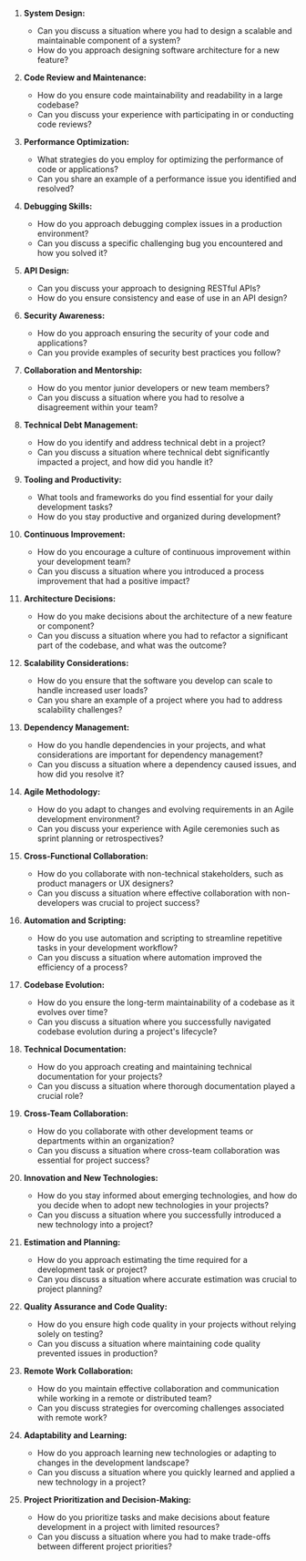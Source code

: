 1. **System Design:**
    - Can you discuss a situation where you had to design a scalable and maintainable component of a system?
    - How do you approach designing software architecture for a new feature?

2. **Code Review and Maintenance:**
    - How do you ensure code maintainability and readability in a large codebase?
    - Can you discuss your experience with participating in or conducting code reviews?

3. **Performance Optimization:**
    - What strategies do you employ for optimizing the performance of code or applications?
    - Can you share an example of a performance issue you identified and resolved?

4. **Debugging Skills:**
    - How do you approach debugging complex issues in a production environment?
    - Can you discuss a specific challenging bug you encountered and how you solved it?

5. **API Design:**
    - Can you discuss your approach to designing RESTful APIs?
    - How do you ensure consistency and ease of use in an API design?

6. **Security Awareness:**
    - How do you approach ensuring the security of your code and applications?
    - Can you provide examples of security best practices you follow?

7. **Collaboration and Mentorship:**
    - How do you mentor junior developers or new team members?
    - Can you discuss a situation where you had to resolve a disagreement within your team?

8. **Technical Debt Management:**
    - How do you identify and address technical debt in a project?
    - Can you discuss a situation where technical debt significantly impacted a project, and how did you handle it?

9. **Tooling and Productivity:**
    - What tools and frameworks do you find essential for your daily development tasks?
    - How do you stay productive and organized during development?

10. **Continuous Improvement:**
    - How do you encourage a culture of continuous improvement within your development team?
    - Can you discuss a situation where you introduced a process improvement that had a positive impact?

11. **Architecture Decisions:**
    - How do you make decisions about the architecture of a new feature or component?
    - Can you discuss a situation where you had to refactor a significant part of the codebase, and what was the outcome?

12. **Scalability Considerations:**
    - How do you ensure that the software you develop can scale to handle increased user loads?
    - Can you share an example of a project where you had to address scalability challenges?

13. **Dependency Management:**
    - How do you handle dependencies in your projects, and what considerations are important for dependency management?
    - Can you discuss a situation where a dependency caused issues, and how did you resolve it?

14. **Agile Methodology:**
    - How do you adapt to changes and evolving requirements in an Agile development environment?
    - Can you discuss your experience with Agile ceremonies such as sprint planning or retrospectives?

15. **Cross-Functional Collaboration:**
    - How do you collaborate with non-technical stakeholders, such as product managers or UX designers?
    - Can you discuss a situation where effective collaboration with non-developers was crucial to project success?

16. **Automation and Scripting:**
    - How do you use automation and scripting to streamline repetitive tasks in your development workflow?
    - Can you discuss a situation where automation improved the efficiency of a process?

17. **Codebase Evolution:**
    - How do you ensure the long-term maintainability of a codebase as it evolves over time?
    - Can you discuss a situation where you successfully navigated codebase evolution during a project's lifecycle?

18. **Technical Documentation:**
    - How do you approach creating and maintaining technical documentation for your projects?
    - Can you discuss a situation where thorough documentation played a crucial role?

19. **Cross-Team Collaboration:**
    - How do you collaborate with other development teams or departments within an organization?
    - Can you discuss a situation where cross-team collaboration was essential for project success?

20. **Innovation and New Technologies:**
    - How do you stay informed about emerging technologies, and how do you decide when to adopt new technologies in your projects?
    - Can you discuss a situation where you successfully introduced a new technology into a project?

21. **Estimation and Planning:**
    - How do you approach estimating the time required for a development task or project?
    - Can you discuss a situation where accurate estimation was crucial to project planning?

22. **Quality Assurance and Code Quality:**
    - How do you ensure high code quality in your projects without relying solely on testing?
    - Can you discuss a situation where maintaining code quality prevented issues in production?

23. **Remote Work Collaboration:**
    - How do you maintain effective collaboration and communication while working in a remote or distributed team?
    - Can you discuss strategies for overcoming challenges associated with remote work?

24. **Adaptability and Learning:**
    - How do you approach learning new technologies or adapting to changes in the development landscape?
    - Can you discuss a situation where you quickly learned and applied a new technology in a project?

25. **Project Prioritization and Decision-Making:**
    - How do you prioritize tasks and make decisions about feature development in a project with limited resources?
    - Can you discuss a situation where you had to make trade-offs between different project priorities?